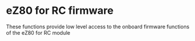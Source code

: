 
# eZ80 for RC firmware

These functions provide low level access to the onboard firmware functions of the eZ80 for RC module


